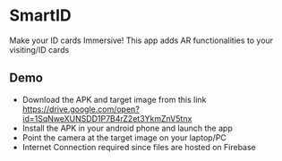 # SmartID
Make your ID cards Immersive! This app adds AR functionalities to your visiting/ID cards 

## Demo

* Download the APK and target image from this link https://drive.google.com/open?id=1SqNweXUNSDD1P7B4rZ2et3YkmZnV5tnx
* Install the APK in your android phone and launch the app
* Point the camera at the target image on your laptop/PC
* Internet Connection required since files are hosted on Firebase
